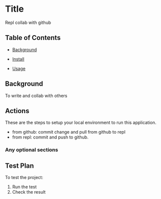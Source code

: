 # Title

Repl collab with github

## Table of Contents

- [Background](#background)

- [Install](#install)

- [Usage](#usage)

## Background

To write and collab with others

## Actions

These are the steps to setup your local environment to run this application.
- from github: commit change and pull from github to repl
- from repl: commit and push to github.


### Any optional sections

## Test Plan

To test the project:

1. Run the test
2. Check the result
